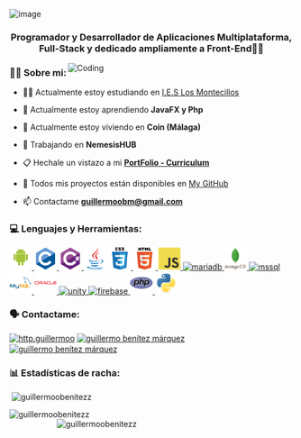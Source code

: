 ![image](https://user-images.githubusercontent.com/102023611/194344290-b6188b5f-806b-424c-be39-26d14b4385f1.png)
<h3 align="center">Programador y Desarrollador de Aplicaciones Multiplataforma, Full-Stack y dedicado ampliamente a Front-End👨‍💻</h3>
<img align="right" alt="Coding" width="400" src="https://cdn.discordapp.com/attachments/697417405982441572/1027597568638726144/servicios_administrativos.gif">

<h3 align="left">🙋‍♂️ Sobre mi:</h3>

- 👨‍💻 Actualmente estoy estudiando en [I.E.S Los Montecillos](http://www.ieslosmontecillos.es/wp/)

- 🌱 Actualmente estoy aprendiendo **JavaFX y Php**

- 📍 Actualmente estoy viviendo en **Coin (Málaga)**

- 💪 Trabajando en **NemesisHUB**

- 📋 Hechale un vistazo a mi **[PortFolio - Curriculum](https://guillermoobenitezz.github.io/)**

- 📂 Todos mis proyectos están disponibles en [My GitHub](https://github.com/GuillermooBenitezz?tab=repositories)

- 📫 Contactame **guillermoobm@gmail.com**

<h3 align="left">💻 Lenguajes y Herramientas:</h3>
<p align="left"> 
<a href="https://developer.android.com" target="_blank" rel="noreferrer"> <img src="https://raw.githubusercontent.com/devicons/devicon/master/icons/android/android-original-wordmark.svg" alt="android" width="40" height="40"/> </a> 
<a href="https://www.cprogramming.com/" target="_blank" rel="noreferrer"> <img src="https://raw.githubusercontent.com/devicons/devicon/master/icons/c/c-original.svg" alt="c" width="40" height="40"/> </a> 
<a href="https://www.w3schools.com/cs/" target="_blank" rel="noreferrer"> <img src="https://raw.githubusercontent.com/devicons/devicon/master/icons/csharp/csharp-original.svg" alt="csharp" width="40" height="40"/> </a>
<a href="https://www.java.com" target="_blank" rel="noreferrer"> <img src="https://raw.githubusercontent.com/devicons/devicon/master/icons/java/java-original.svg" alt="java" width="40" height="40"/></a>
<a href="https://www.w3schools.com/css/" target="_blank" rel="noreferrer"> <img src="https://raw.githubusercontent.com/devicons/devicon/master/icons/css3/css3-original-wordmark.svg" alt="css3" width="40" height="40"/> </a> 
<a href="https://www.w3.org/html/" target="_blank" rel="noreferrer"> <img src="https://raw.githubusercontent.com/devicons/devicon/master/icons/html5/html5-original-wordmark.svg" alt="html5" width="40" height="40"/> </a> 
<a href="https://developer.mozilla.org/en-US/docs/Web/JavaScript" target="_blank" rel="noreferrer"> <img src="https://raw.githubusercontent.com/devicons/devicon/master/icons/javascript/javascript-original.svg" alt="javascript" width="40" height="40"/> </a> 
<a href="https://mariadb.org/" target="_blank" rel="noreferrer"> <img src="https://www.vectorlogo.zone/logos/mariadb/mariadb-icon.svg" alt="mariadb" width="40" height="40"/> </a> 
<a href="https://www.mongodb.com/" target="_blank" rel="noreferrer"> <img src="https://raw.githubusercontent.com/devicons/devicon/master/icons/mongodb/mongodb-original-wordmark.svg" alt="mongodb" width="40" height="40"/> </a> 
<a href="https://www.microsoft.com/en-us/sql-server" target="_blank" rel="noreferrer"> <img src="https://www.svgrepo.com/show/303229/microsoft-sql-server-logo.svg" alt="mssql" width="40" height="40"/> </a> 
<a href="https://www.mysql.com/" target="_blank" rel="noreferrer"> <img src="https://raw.githubusercontent.com/devicons/devicon/master/icons/mysql/mysql-original-wordmark.svg" alt="mysql" width="40" height="40"/> </a> 
<a href="https://www.oracle.com/" target="_blank" rel="noreferrer"> <img src="https://raw.githubusercontent.com/devicons/devicon/master/icons/oracle/oracle-original.svg" alt="oracle" width="40" height="40"/> </a> 
<a href="https://unity.com/" target="_blank" rel="noreferrer"> <img src="https://www.vectorlogo.zone/logos/unity3d/unity3d-icon.svg" alt="unity" width="40" height="40"/> </a> 
<a href="https://firebase.google.com/" target="_blank" rel="noreferrer"> <img src="https://www.vectorlogo.zone/logos/firebase/firebase-icon.svg" alt="firebase" width="40" height="40"/> </a> <a href="https://www.php.net" target="_blank" rel="noreferrer"> <img src="https://raw.githubusercontent.com/devicons/devicon/master/icons/php/php-original.svg" alt="php" width="40" height="40"/> </a> <a href="https://www.python.org" target="_blank" rel="noreferrer"> <img src="https://raw.githubusercontent.com/devicons/devicon/master/icons/python/python-original.svg" alt="python" width="40" height="40"/> </a></p>


<h3 align="left">🗣️ Contactame:</h3>
<p align="left">
<a href="https://instagram.com/http.guillermoo" target="blank"><img align="center" src="https://raw.githubusercontent.com/rahuldkjain/github-profile-readme-generator/master/src/images/icons/Social/instagram.svg" alt="http.guillermoo" height="30" width="40" /></a>
<a href="https://www.linkedin.com/in/guillermo-ben%C3%ADtez-m%C3%A1rquez-703505267/" target="blank"><img align="center" src="https://raw.githubusercontent.com/rahuldkjain/github-profile-readme-generator/master/src/images/icons/Social/linked-in-alt.svg" alt="guillermo benítez márquez" height="30" width="40" />
<a href="https://guillermoobenitezz.github.io/" target="blank"><img align="center" src="https://pluspng.com/img-png/website-png-done-for-you-website-package-900.png" alt="guillermo benítez márquez" height="30" width="40" /></a>
</p>


<h3 align="left">📊 Estadísticas de racha:</h3>
<p>&nbsp;<img align="center" src="https://github-readme-stats.vercel.app/api?username=guillermoobenitezz&show_icons=true&theme=onedark&title_color=00aaff&text_color=02aebb&hide_border=true&locale=en" alt="guillermoobenitezz" /></p>

<p><img align="left"  width="385px" src="https://github-readme-stats.vercel.app/api/top-langs?username=guillermoobenitezz&show_icons=true&title_color=00aaff&text_color=02aebb&hide_border=true&locale=en&layout=compact" alt="guillermoobenitezz" /></p>

<p><img align="right" width="420px" src="https://github-readme-streak-stats.herokuapp.com/?user=guillermoobenitezz&theme=dark" alt="guillermoobenitezz" /></p>
